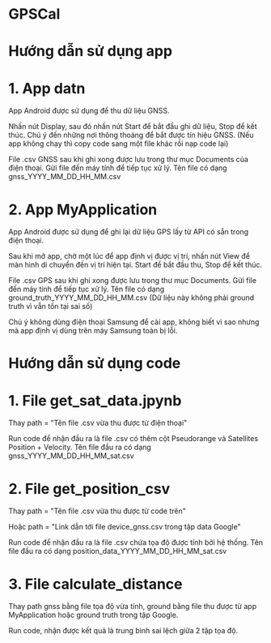 # GPSCal
# Hướng dẫn sử dụng app
# 1. App datn
App Android được sử dụng để thu dữ liệu GNSS. 

Nhấn nút Display, sau đó nhấn nút Start để bắt đầu ghi dữ liệu, Stop để kết thúc. Chú ý đến những nơi thông thoáng để bắt được tín hiệu GNSS. (Nếu app không chạy thì copy code sang một file khác rồi nạp code lại)

File .csv GNSS sau khi ghi xong được lưu trong thư mục Documents của điện thoại. Gửi file đến máy tính để tiếp tục xử lý. Tên file có dạng gnss_YYYY_MM_DD_HH_MM.csv
  
# 2. App MyApplication
App Android được sử dụng để ghi lại dữ liệu GPS lấy từ API có sẵn trong điện thoại. 

Sau khi mở app, chờ một lúc để app định vị được vị trí, nhấn nút View để màn hình di chuyển đến vị trí hiện tại. Start để bắt đầu thu, Stop để kết thúc. 

File .csv GPS sau khi ghi xong được lưu trong thư mục Documents. Gửi file đến máy tính để tiếp tục xử lý. Tên file có dạng ground_truth_YYYY_MM_DD_HH_MM.csv (Dữ liệu này không phải ground truth vì vẫn tồn tại sai số)

Chú ý không dùng điện thoại Samsung để cài app, không biết vì sao nhưng mà app định vị dùng trên máy Samsung toàn bị lỗi. 

# Hướng dẫn sử dụng code
# 1. File get_sat_data.jpynb
Thay path = "Tên file .csv vừa thu được từ điện thoại"

Run code để nhận đầu ra là file .csv có thêm cột Pseudorange và Satellites Position + Velocity. Tên file đầu ra có dạng gnss_YYYY_MM_DD_HH_MM_sat.csv

# 2. File get_position_csv
Thay path = "Tên file .csv vừa thu được từ code trên"

Hoặc path = "Link dẫn tới file device_gnss.csv trong tập data Google"

Run code để nhận đầu ra là file .csv chứa tọa độ được tính bởi hệ thống. Tên file đầu ra có dạng position_data_YYYY_MM_DD_HH_MM_sat.csv

# 3. File calculate_distance
Thay path gnss bằng file tọa độ vừa tính, ground bằng file thu được từ app MyApplication hoặc ground truth trong tập Google. 

Run code, nhận được kết quả là trung bình sai lệch giữa 2 tập tọa độ.





